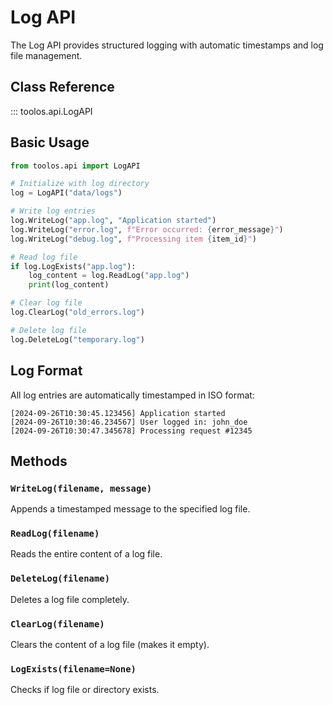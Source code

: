 # Log API

The Log API provides structured logging with automatic timestamps and log file management.

## Class Reference

::: toolos.api.LogAPI

## Basic Usage

```python
from toolos.api import LogAPI

# Initialize with log directory
log = LogAPI("data/logs")

# Write log entries
log.WriteLog("app.log", "Application started")
log.WriteLog("error.log", f"Error occurred: {error_message}")
log.WriteLog("debug.log", f"Processing item {item_id}")

# Read log file
if log.LogExists("app.log"):
    log_content = log.ReadLog("app.log")
    print(log_content)

# Clear log file
log.ClearLog("old_errors.log")

# Delete log file
log.DeleteLog("temporary.log")
```

## Log Format

All log entries are automatically timestamped in ISO format:

```
[2024-09-26T10:30:45.123456] Application started
[2024-09-26T10:30:46.234567] User logged in: john_doe
[2024-09-26T10:30:47.345678] Processing request #12345
```

## Methods

### `WriteLog(filename, message)`
Appends a timestamped message to the specified log file.

### `ReadLog(filename)`
Reads the entire content of a log file.

### `DeleteLog(filename)`
Deletes a log file completely.

### `ClearLog(filename)`
Clears the content of a log file (makes it empty).

### `LogExists(filename=None)`
Checks if log file or directory exists.